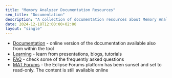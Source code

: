 ```yaml
---
title: "Memory Analyzer Documentation Resources"
seo_title: "Documentation"
description: "A collection of documentation resources about Memory Analyzer"
date: 2024-12-18T12:00:00+02:00
layout: "single"
---
```


- [Documentation](https://help.eclipse.org/index.jsp?topic=/org.eclipse.mat.ui.help/welcome.html) - online version of the documentation available also from within the tool
- [Learning](https://wiki.eclipse.org/MemoryAnalyzer/Learning_Material) - learn from presentations, blogs, tutorials
- [FAQ](https://wiki.eclipse.org/MemoryAnalyzer/FAQ) - check some of the frequently asked questions
- [MAT Forums](https://www.eclipse.org/forums/eclipse.memory-analyzer) - the Eclipse Forums platform has been sunset and set to read-only. The content is still available online
